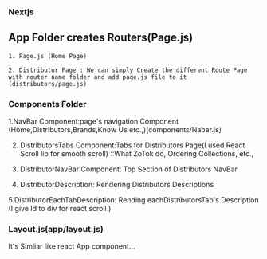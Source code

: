 
### Nextjs 
## App Folder creates Routers(Page.js)
    1. Page.js (Home Page)

    2. Distributor Page : We can simply Create the different Route Page with router name folder and add page.js file to it (distributors/page.js)

### Components Folder 
  1.NavBar Component:page's navigation Component (Home,Distributors,Brands,Know Us etc.,)(components/Nabar.js)

  2. DistributorsTabs Component:Tabs for Distributors Page(I used React Scroll lib for smooth scroll) ::What ZoTok do, Ordering Collections, etc.,

  3. DistributorNavBar Component: Top Section of Distributors NavBar

  4. DistributorDescription: Rendering Distributors Descriptions

  5.DistributorEachTabDescription: Rending eachDistributorsTab's Description (I give Id to div for react scroll )


### Layout.js(app/layout.js)
It's Simliar like react App component... 
    